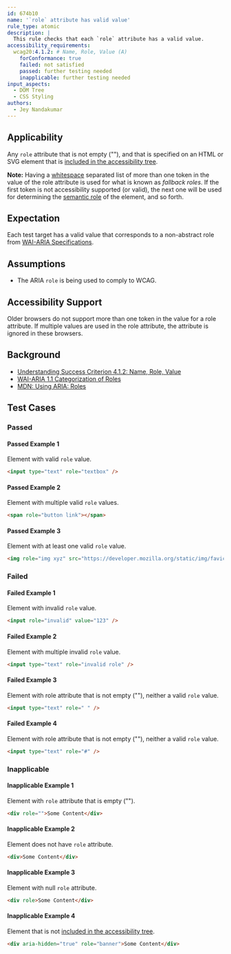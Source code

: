 ```yaml
---
id: 674b10
name: '`role` attribute has valid value'
rule_type: atomic
description: |
  This rule checks that each `role` attribute has a valid value.
accessibility_requirements:
  wcag20:4.1.2: # Name, Role, Value (A)
    forConformance: true
    failed: not satisfied
    passed: further testing needed
    inapplicable: further testing needed
input_aspects:
  - DOM Tree
  - CSS Styling
authors:
  - Jey Nandakumar
---
```


## Applicability

Any `role` attribute that is not empty (""), and that is specified on an HTML or SVG element that is [included in the accessibility tree][].

**Note:** Having a [whitespace](#whitespace) separated list of more than one token in the value of the role attribute is used for what is known as _fallback roles_. If the first token is not accessibility supported (or valid), the next one will be used for determining the [semantic role](#semantic-role) of the element, and so forth.

## Expectation

Each test target has a valid value that corresponds to a non-abstract role from [WAI-ARIA Specifications](#wai-aria-specifications).

## Assumptions

- The ARIA `role` is being used to comply to WCAG.

## Accessibility Support

Older browsers do not support more than one token in the value for a role attribute. If multiple values are used in the role attribute, the attribute is ignored in these browsers.

## Background

- [Understanding Success Criterion 4.1.2: Name, Role, Value](https://www.w3.org/WAI/WCAG21/Understanding/name-role-value.html)
- [WAI-ARIA 1.1 Categorization of Roles](https://www.w3.org/TR/wai-aria-1.1/#roles_categorization)
- [MDN: Using ARIA: Roles](https://developer.mozilla.org/en-US/docs/Web/Accessibility/ARIA/ARIA_Techniques#Roles)

## Test Cases

### Passed

#### Passed Example 1

Element with valid `role` value.

```html
<input type="text" role="textbox" />
```

#### Passed Example 2

Element with multiple valid `role` values.

```html
<span role="button link"></span>
```

#### Passed Example 3

Element with at least one valid `role` value.

```html
<img role="img xyz" src="https://developer.mozilla.org/static/img/favicon144.png" alt="MDN logo" />
```

### Failed

#### Failed Example 1

Element with invalid `role` value.

```html
<input role="invalid" value="123" />
```

#### Failed Example 2

Element with multiple invalid `role` value.

```html
<input type="text" role="invalid role" />
```

#### Failed Example 3

Element with role attribute that is not empty (""), neither a valid `role` value.

```html
<input type="text" role=" " />
```

#### Failed Example 4

Element with role attribute that is not empty (""), neither a valid `role` value.

```html
<input type="text" role="#" />
```

### Inapplicable

#### Inapplicable Example 1

Element with `role` attribute that is empty ("").

```html
<div role="">Some Content</div>
```

#### Inapplicable Example 2

Element does not have `role` attribute.

```html
<div>Some Content</div>
```

#### Inapplicable Example 3

Element with null `role` attribute.

```html
<div role>Some Content</div>
```

#### Inapplicable Example 4

Element that is not [included in the accessibility tree][].

```html
<div aria-hidden="true" role="banner">Some Content</div>
```

[included in the accessibility tree]: #included-in-the-accessibility-tree 'Definition of included in the accessibility tree'

